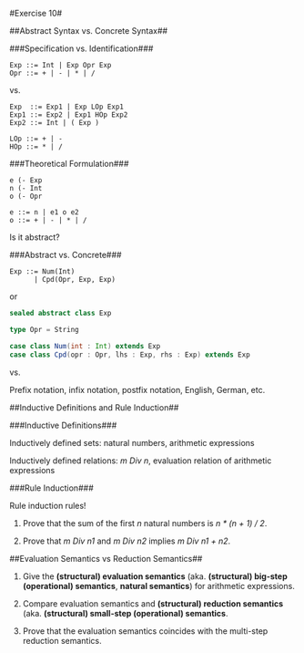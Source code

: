 #Exercise 10#

##Abstract Syntax vs. Concrete Syntax##

###Specification vs. Identification###

```
Exp ::= Int | Exp Opr Exp
Opr ::= + | - | * | /
```

vs.

```
Exp  ::= Exp1 | Exp LOp Exp1
Exp1 ::= Exp2 | Exp1 HOp Exp2
Exp2 ::= Int | ( Exp )

LOp ::= + | -
HOp ::= * | /
```

###Theoretical Formulation###

```
e (- Exp
n (- Int
o (- Opr

e ::= n | e1 o e2
o ::= + | - | * | /
```

Is it abstract?

###Abstract vs. Concrete###

```
Exp ::= Num(Int)
      | Cpd(Opr, Exp, Exp)
```

or

```scala
sealed abstract class Exp

type Opr = String

case class Num(int : Int) extends Exp
case class Cpd(opr : Opr, lhs : Exp, rhs : Exp) extends Exp
```

vs.

Prefix notation, infix notation, postfix notation, English, German, etc.

##Inductive Definitions and Rule Induction##

###Inductive Definitions###

Inductively defined sets: natural numbers, arithmetic expressions

Inductively defined relations: *m Div n*, evaluation relation of arithmetic
expressions

###Rule Induction###

Rule induction rules!

1. Prove that the sum of the first *n* natural numbers is _n \* (n + 1) / 2_.

2. Prove that *m Div n1* and *m Div n2* implies *m Div n1 + n2*.

##Evaluation Semantics vs Reduction Semantics##

1. Give the **(structural) evaluation semantics** (aka. **(structural) big-step
(operational) semantics**, **natural semantics**) for arithmetic expressions.

2. Compare evaluation semantics and **(structural) reduction semantics** (aka.
**(structural) small-step (operational) semantics**.

3. Prove that the evaluation semantics coincides with the multi-step reduction
semantics.

